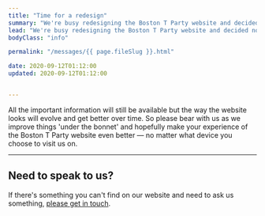 ```yaml
---
title: "Time for a redesign"
summary: "We're busy redesigning the Boston T Party website and decided not to do it in one go. "
lead: "We're busy redesigning the Boston T Party website and decided not to do it in one go."
bodyClass: "info"

permalink: "/messages/{{ page.fileSlug }}.html"

date: 2020-09-12T01:12:00
updated: 2020-09-12T01:12:00


---
```


All the important information will still be available but the way the website looks will evolve and get better over time. So please bear with us as we improve things 'under the bonnet' and hopefully make your experience of the Boston T Party website even better &mdash; no matter what device you choose to visit us on.

---

## Need to speak to us?

If there's something you can't find on our website and need to ask us something, [please get in touch][1].

[1]: /contact


